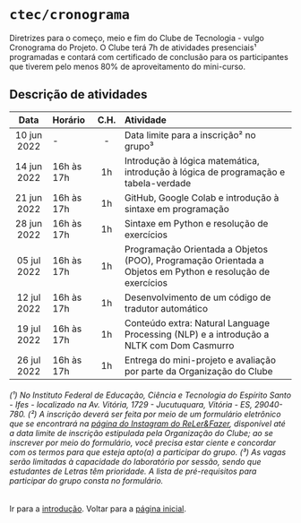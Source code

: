 # <code>ctec/cronograma</code>

Diretrizes para o começo, meio e fim do Clube de Tecnologia - vulgo Cronograma do Projeto.
O Clube terá 7h de atividades presenciais¹ programadas e contará com certificado de conclusão para os participantes que tiverem pelo menos 80% de aproveitamento do mini-curso.

## Descrição de atividades

| Data  |  Horário  |  C.H.  |  Atividade  |
| :---: | :--- | :---: | :--- |
|  10 jun 2022 |  -  |  -  |  Data limite para a inscrição² no grupo³ |
|  14 jun 2022 |  16h às 17h |  1h  |  Introdução à lógica matemática, introdução à lógica de programação e tabela-verdade |
|  21 jun 2022 |  16h às 17h |  1h  |  GitHub, Google Colab e introdução à sintaxe em programação |
|  28 jun 2022 |  16h às 17h |  1h  |  Sintaxe em Python e resolução de exercícios |
|  05 jul 2022 |  16h às 17h |  1h  |  Programação Orientada a Objetos (POO), Programação Orientada a Objetos em Python e resolução de exercícios |
|  12 jul 2022 |  16h às 17h |  1h  |  Desenvolvimento de um código de tradutor automático |
|  19 jul 2022 |  16h às 17h |  1h  |  Conteúdo extra: Natural Language Processing (NLP) e a introdução a NLTK com Dom Casmurro  |
|  26 jul 2022 |  16h às 17h |  1h  |  Entrega do mini-projeto e avaliação por parte da Organização do Clube |

###### (¹) No Instituto Federal de Educação, Ciência e Tecnologia do Espírito Santo - Ifes - localizado na Av. Vitória, 1729 - Jucutuquara, Vitória - ES, 29040-780. (²) A inscrição deverá ser feita por meio de um formulário eletrônico que se encontrará na [página do Instagram do ReLer&Fazer](https://www.instagram.com/relerefazeres), disponível até a data limite de inscrição estipulada pela Organização do Clube; ao se inscrever por meio do formulário, você precisa estar ciente e concordar com os termos para que esteja apto(a) a participar do grupo. (³) As vagas serão limitadas à capacidade do laboratório por sessão, sendo que estudantes de Letras têm prioridade. A lista de pré-requisitos para participar do grupo consta no formulário.

Ir para a [introdução](../main/cap1.md).
Voltar para a [página inicial](https://github.com/fppissarra/ctec).
